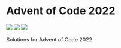# Advent of Code 2022

![](https://img.shields.io/badge/day%20📅-6-blue)
![](https://img.shields.io/badge/days%20completed-2-red)
![](https://img.shields.io/badge/stars%20⭐-4-yellow)

Solutions for Advent of Code 2022